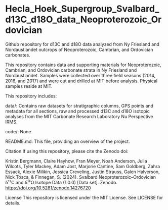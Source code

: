 # Hecla_Hoek_Supergroup_Svalbard_d13C_d18O_data_Neoproterozoic_Ordovician

Github repository for d13C and d18O data analyzed from Ny Friesland and Nordaustlandet outcrops of Neoproterozoic, Cambrian, and Ordovician carbonates.

This repository contains data and supporting materials for Neoproterozoic, Cambrian, and Ordovician carbonate strata in Ny Friesland and Nordaustlandet. Samples were collected over three field seasons (2014, 2016, and 2017) and were cut and drilled at MIT before analysis.  Physical samples reside at MIT.  

This repository includes:

data/: Contains raw datasets for stratigraphic columns, GPS points and metadata for all sections, raw and processed d13C and d18O isotopic analyses from the MIT Carbonate Research Laboratory Nu Perspective IRMS.

code/: None.

README.md: This file, providing an overview of the project.

Citation If using this repository, please cite the Zenodo doi:

Kristin Bergmann, Claire Hayhow, Fran Meyer, Noah Anderson, Julia Wilcots, Tyler Mackey, Adam Jost, Marjorie Cantine, Sam Goldberg, Zahra Essack, Alexie Milikin, Jessica Creveling, Justin Strauss, Galen Halverson, Nick Tosca, & Finnegan, S. (2024). Svalbard Neoproterozoic–Ordovician δ¹³C and δ¹⁸O Isotope Data (1.0.0) [Data set]. Zenodo. https://doi.org/10.5281/zenodo.14276720

License This repository is licensed under the MIT License. See LICENSE for details.
